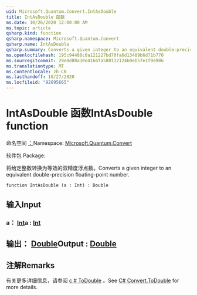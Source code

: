 ```yaml
---
uid: Microsoft.Quantum.Convert.IntAsDouble
title: IntAsDouble 函数
ms.date: 10/26/2020 12:00:00 AM
ms.topic: article
qsharp.kind: function
qsharp.namespace: Microsoft.Quantum.Convert
qsharp.name: IntAsDouble
qsharp.summary: Converts a given integer to an equivalent double-precision floating-point number.
ms.openlocfilehash: 195c94480c0a121227bd70fa6d13489b6d71b770
ms.sourcegitcommit: 29e0d88a30e4166fa580132124b0eb57e1f0e986
ms.translationtype: MT
ms.contentlocale: zh-CN
ms.lasthandoff: 10/27/2020
ms.locfileid: "92695665"
---
```

# <a name="intasdouble-function"></a><span data-ttu-id="e61c0-102">IntAsDouble 函数</span><span class="sxs-lookup"><span data-stu-id="e61c0-102">IntAsDouble function</span></span>

<span data-ttu-id="e61c0-103">命名空间 [：](xref:Microsoft.Quantum.Convert)</span><span class="sxs-lookup"><span data-stu-id="e61c0-103">Namespace: [Microsoft.Quantum.Convert](xref:Microsoft.Quantum.Convert)</span></span>

<span data-ttu-id="e61c0-104">软件包 [](https://nuget.org/packages/)</span><span class="sxs-lookup"><span data-stu-id="e61c0-104">Package: [](https://nuget.org/packages/)</span></span>


<span data-ttu-id="e61c0-105">将给定整数转换为等效的双精度浮点数。</span><span class="sxs-lookup"><span data-stu-id="e61c0-105">Converts a given integer to an equivalent double-precision floating-point number.</span></span>

```qsharp
function IntAsDouble (a : Int) : Double
```


## <a name="input"></a><span data-ttu-id="e61c0-106">输入</span><span class="sxs-lookup"><span data-stu-id="e61c0-106">Input</span></span>

### <a name="a--int"></a><span data-ttu-id="e61c0-107">a： [Int](xref:microsoft.quantum.lang-ref.int)</span><span class="sxs-lookup"><span data-stu-id="e61c0-107">a : [Int](xref:microsoft.quantum.lang-ref.int)</span></span>





## <a name="output--double"></a><span data-ttu-id="e61c0-108">输出： [Double](xref:microsoft.quantum.lang-ref.double)</span><span class="sxs-lookup"><span data-stu-id="e61c0-108">Output : [Double](xref:microsoft.quantum.lang-ref.double)</span></span>



## <a name="remarks"></a><span data-ttu-id="e61c0-109">注解</span><span class="sxs-lookup"><span data-stu-id="e61c0-109">Remarks</span></span>

<span data-ttu-id="e61c0-110">有关更多详细信息，请参阅 [c # ToDouble](https://docs.microsoft.com/dotnet/api/system.convert.todouble?view=netframework-4.7.1#System_Convert_ToDouble_System_Int64_) 。</span><span class="sxs-lookup"><span data-stu-id="e61c0-110">See [C# Convert.ToDouble](https://docs.microsoft.com/dotnet/api/system.convert.todouble?view=netframework-4.7.1#System_Convert_ToDouble_System_Int64_) for more details.</span></span>